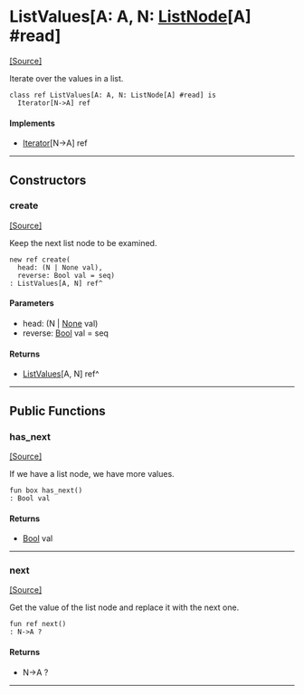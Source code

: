 # ListValues\[A: A, N: [ListNode](collections-ListNode.md)\[A\] #read\]
<span class="source-link">[[Source]](src/collections/list.md#L600)</span>

Iterate over the values in a list.


```pony
class ref ListValues[A: A, N: ListNode[A] #read] is
  Iterator[N->A] ref
```

#### Implements

* [Iterator](builtin-Iterator.md)\[N->A\] ref

---

## Constructors

### create
<span class="source-link">[[Source]](src/collections/list.md#L607)</span>


Keep the next list node to be examined.


```pony
new ref create(
  head: (N | None val),
  reverse: Bool val = seq)
: ListValues[A, N] ref^
```
#### Parameters

*   head: (N | [None](builtin-None.md) val)
*   reverse: [Bool](builtin-Bool.md) val = seq

#### Returns

* [ListValues](collections-ListValues.md)\[A, N\] ref^

---

## Public Functions

### has_next
<span class="source-link">[[Source]](src/collections/list.md#L614)</span>


If we have a list node, we have more values.


```pony
fun box has_next()
: Bool val
```

#### Returns

* [Bool](builtin-Bool.md) val

---

### next
<span class="source-link">[[Source]](src/collections/list.md#L620)</span>


Get the value of the list node and replace it with the next one.


```pony
fun ref next()
: N->A ?
```

#### Returns

* N->A ?

---

